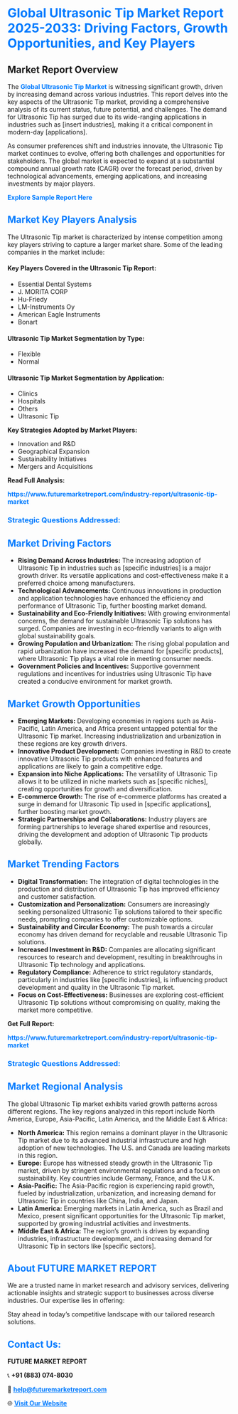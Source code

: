 <h1 style="color: #007BFF;">Global Ultrasonic Tip Market Report 2025-2033: Driving Factors, Growth Opportunities, and Key Players</h1>

<section id="overview">
<h2>Market Report Overview</h2>
<p>The <a href="https://www.futuremarketreport.com/industry-report/ultrasonic-tip-market" style="color: #007BFF; text-decoration: none;"><strong>Global Ultrasonic Tip Market</strong></a> is witnessing significant growth, driven by increasing demand across various industries. This report delves into the key aspects of the Ultrasonic Tip market, providing a comprehensive analysis of its current status, future potential, and challenges. The demand for Ultrasonic Tip has surged due to its wide-ranging applications in industries such as [insert industries], making it a critical component in modern-day [applications].</p>
<p>As consumer preferences shift and industries innovate, the Ultrasonic Tip market continues to evolve, offering both challenges and opportunities for stakeholders. The global market is expected to expand at a substantial compound annual growth rate (CAGR) over the forecast period, driven by technological advancements, emerging applications, and increasing investments by major players.</p>
</section>

<section id="overview">
<p><a href="https://www.futuremarketreport.com/request-sample/reportId=122254" style="color: #007BFF; text-decoration: none;"><strong>Explore Sample Report Here</strong></a></p>
</section>

<section id="key-players">
<h2 style="color: #007BFF;">Market Key Players Analysis</h2>
<p>The Ultrasonic Tip market is characterized by intense competition among key players striving to capture a larger market share. Some of the leading companies in the market include:</p>
<h4>Key Players Covered in the Ultrasonic Tip Report:</h4>
<ul><li>Essential Dental Systems</li><li>J. MORITA CORP</li><li>Hu-Friedy</li><li>LM-Instruments Oy</li><li>American Eagle Instruments</li><li>Bonart</li></ul>
<h4>Ultrasonic Tip Market Segmentation by Type:</h4>
<ul><li>Flexible</li><li>Normal</li></ul>

<h4>Ultrasonic Tip Market Segmentation by Application:</h4>
<ul><li>Clinics</li><li>Hospitals</li><li>Others</li><li>Ultrasonic Tip</li></ul>
<p><strong>Key Strategies Adopted by Market Players:</strong></p>
<ul>
<li>Innovation and R&D</li>
<li>Geographical Expansion</li>
<li>Sustainability Initiatives</li>
<li>Mergers and Acquisitions</li>
</ul>
</section>

<section>
<p><strong>Read Full Analysis: </strong></p><a href="https://www.futuremarketreport.com/industry-report/ultrasonic-tip-market" style="color: #007BFF; text-decoration: none;"><strong>https://www.futuremarketreport.com/industry-report/ultrasonic-tip-market</strong></a>
<h3 style="color: #007BFF;">Strategic Questions Addressed:</h3>
</section>

<section id="driving-factors">
<h2 style="color: #007BFF;">Market Driving Factors</h2>
<ul>
<li><strong>Rising Demand Across Industries:</strong> The increasing adoption of Ultrasonic Tip in industries such as [specific industries] is a major growth driver. Its versatile applications and cost-effectiveness make it a preferred choice among manufacturers.</li>
<li><strong>Technological Advancements:</strong> Continuous innovations in production and application technologies have enhanced the efficiency and performance of Ultrasonic Tip, further boosting market demand.</li>
<li><strong>Sustainability and Eco-Friendly Initiatives:</strong> With growing environmental concerns, the demand for sustainable Ultrasonic Tip solutions has surged. Companies are investing in eco-friendly variants to align with global sustainability goals.</li>
<li><strong>Growing Population and Urbanization:</strong> The rising global population and rapid urbanization have increased the demand for [specific products], where Ultrasonic Tip plays a vital role in meeting consumer needs.</li>
<li><strong>Government Policies and Incentives:</strong> Supportive government regulations and incentives for industries using Ultrasonic Tip have created a conducive environment for market growth.</li>
</ul>
</section>

<section id="growth-opportunities">
<h2 style="color: #007BFF;">Market Growth Opportunities</h2>
<ul>
<li><strong>Emerging Markets:</strong> Developing economies in regions such as Asia-Pacific, Latin America, and Africa present untapped potential for the Ultrasonic Tip market. Increasing industrialization and urbanization in these regions are key growth drivers.</li>
<li><strong>Innovative Product Development:</strong> Companies investing in R&D to create innovative Ultrasonic Tip products with enhanced features and applications are likely to gain a competitive edge.</li>
<li><strong>Expansion into Niche Applications:</strong> The versatility of Ultrasonic Tip allows it to be utilized in niche markets such as [specific niches], creating opportunities for growth and diversification.</li>
<li><strong>E-commerce Growth:</strong> The rise of e-commerce platforms has created a surge in demand for Ultrasonic Tip used in [specific applications], further boosting market growth.</li>
<li><strong>Strategic Partnerships and Collaborations:</strong> Industry players are forming partnerships to leverage shared expertise and resources, driving the development and adoption of Ultrasonic Tip products globally.</li>
</ul>
</section>

<section id="trending-factors">
<h2 style="color: #007BFF;">Market Trending Factors</h2>
<ul>
<li><strong>Digital Transformation:</strong> The integration of digital technologies in the production and distribution of Ultrasonic Tip has improved efficiency and customer satisfaction.</li>
<li><strong>Customization and Personalization:</strong> Consumers are increasingly seeking personalized Ultrasonic Tip solutions tailored to their specific needs, prompting companies to offer customizable options.</li>
<li><strong>Sustainability and Circular Economy:</strong> The push towards a circular economy has driven demand for recyclable and reusable Ultrasonic Tip solutions.</li>
<li><strong>Increased Investment in R&D:</strong> Companies are allocating significant resources to research and development, resulting in breakthroughs in Ultrasonic Tip technology and applications.</li>
<li><strong>Regulatory Compliance:</strong> Adherence to strict regulatory standards, particularly in industries like [specific industries], is influencing product development and quality in the Ultrasonic Tip market.</li>
<li><strong>Focus on Cost-Effectiveness:</strong> Businesses are exploring cost-efficient Ultrasonic Tip solutions without compromising on quality, making the market more competitive.</li>
</ul>
</section>

<section>
<p><strong>Get Full Report: </strong></p><a href="https://www.futuremarketreport.com/industry-report/ultrasonic-tip-market" style="color: #007BFF; text-decoration: none;"><strong>https://www.futuremarketreport.com/industry-report/ultrasonic-tip-market</strong></a>
<h3 style="color: #007BFF;">Strategic Questions Addressed:</h3>
</section>


<section id="regional-analysis">
<h2 style="color: #007BFF;">Market Regional Analysis</h2>
<p>The global Ultrasonic Tip market exhibits varied growth patterns across different regions. The key regions analyzed in this report include North America, Europe, Asia-Pacific, Latin America, and the Middle East & Africa:</p>
<ul>
<li><strong>North America:</strong> This region remains a dominant player in the Ultrasonic Tip market due to its advanced industrial infrastructure and high adoption of new technologies. The U.S. and Canada are leading markets in this region.</li>
<li><strong>Europe:</strong> Europe has witnessed steady growth in the Ultrasonic Tip market, driven by stringent environmental regulations and a focus on sustainability. Key countries include Germany, France, and the U.K.</li>
<li><strong>Asia-Pacific:</strong> The Asia-Pacific region is experiencing rapid growth, fueled by industrialization, urbanization, and increasing demand for Ultrasonic Tip in countries like China, India, and Japan.</li>
<li><strong>Latin America:</strong> Emerging markets in Latin America, such as Brazil and Mexico, present significant opportunities for the Ultrasonic Tip market, supported by growing industrial activities and investments.</li>
<li><strong>Middle East & Africa:</strong> The region’s growth is driven by expanding industries, infrastructure development, and increasing demand for Ultrasonic Tip in sectors like [specific sectors].</li>
</ul>
</section>

<footer>
<h2 style="color: #007BFF;">About FUTURE MARKET REPORT</h2>
<p>We are a trusted name in market research and advisory services, delivering actionable insights and strategic support to businesses across diverse industries. Our expertise lies in offering:</p>

<p>Stay ahead in today’s competitive landscape with our tailored research solutions.</p>

<h2 style="color: #007BFF;">Contact Us:</h2>
<p><strong>FUTURE MARKET REPORT</strong></p>
<p>📞 <strong>+91 (883) 074-8030</strong></p>
<p>📧 <strong><a href="mailto:help@futuremarketreport.com" style="color: #007BFF;">help@futuremarketreport.com</a></strong></p>
<p>🌐 <strong><a href="https://www.futuremarketreport.com/" style="color: #007BFF;">Visit Our Website</a></strong></p>
</footer>